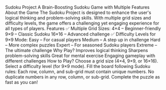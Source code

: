 Sudoku Project
A Brain-Boosting Sudoku Game with Multiple Features
About the Game
The Sudoku Project is designed to enhance the user's logical thinking and problem-solving skills. With multiple grid sizes and difficulty levels, the game offers a challenging yet engaging experience for all types of players.
Features
✅ Multiple Grid Sizes:
4×4 – Beginner-friendly
9×9 – Classic Sudoku
16×16 – Advanced challenge
✅ Difficulty Levels for 9×9 Mode:
Easy – For casual players
Medium – A step up in challenge
Hard – More complex puzzles
Expert – For seasoned Sudoku players
Extreme – The ultimate challenge
Why Play?
Improves logical thinking
Sharpens problem-solving skills
Great for mental exercise
Engaging gameplay with different challenges
How to Play?
Choose a grid size (4×4, 9×9, or 16×16).
Select a difficulty level (for 9×9 mode).
Fill the board following Sudoku rules:
Each row, column, and sub-grid must contain unique numbers.
No duplicate numbers in any row, column, or sub-grid.
Complete the puzzle as fast as you can!
